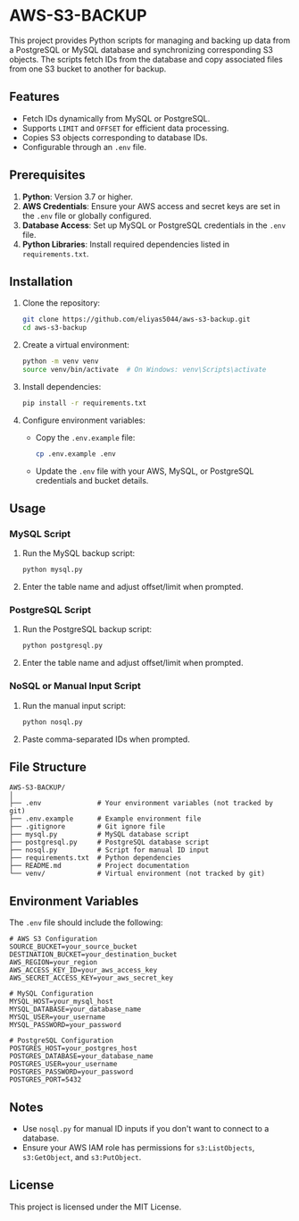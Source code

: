 # AWS-S3-BACKUP

This project provides Python scripts for managing and backing up data from a PostgreSQL or MySQL database and synchronizing corresponding S3 objects. The scripts fetch IDs from the database and copy associated files from one S3 bucket to another for backup.

## Features
- Fetch IDs dynamically from MySQL or PostgreSQL.
- Supports `LIMIT` and `OFFSET` for efficient data processing.
- Copies S3 objects corresponding to database IDs.
- Configurable through an `.env` file.

## Prerequisites

1. **Python**: Version 3.7 or higher.
2. **AWS Credentials**: Ensure your AWS access and secret keys are set in the `.env` file or globally configured.
3. **Database Access**: Set up MySQL or PostgreSQL credentials in the `.env` file.
4. **Python Libraries**: Install required dependencies listed in `requirements.txt`.

## Installation

1. Clone the repository:
   ```bash
   git clone https://github.com/eliyas5044/aws-s3-backup.git
   cd aws-s3-backup
   ```

2. Create a virtual environment:
   ```bash
   python -m venv venv
   source venv/bin/activate  # On Windows: venv\Scripts\activate
   ```

3. Install dependencies:
   ```bash
   pip install -r requirements.txt
   ```

4. Configure environment variables:
   - Copy the `.env.example` file:
     ```bash
     cp .env.example .env
     ```
   - Update the `.env` file with your AWS, MySQL, or PostgreSQL credentials and bucket details.

## Usage

### MySQL Script
1. Run the MySQL backup script:
   ```bash
   python mysql.py
   ```
2. Enter the table name and adjust offset/limit when prompted.

### PostgreSQL Script
1. Run the PostgreSQL backup script:
   ```bash
   python postgresql.py
   ```
2. Enter the table name and adjust offset/limit when prompted.

### NoSQL or Manual Input Script
1. Run the manual input script:
   ```bash
   python nosql.py
   ```
2. Paste comma-separated IDs when prompted.

## File Structure

```
AWS-S3-BACKUP/
│
├── .env              # Your environment variables (not tracked by git)
├── .env.example      # Example environment file
├── .gitignore        # Git ignore file
├── mysql.py          # MySQL database script
├── postgresql.py     # PostgreSQL database script
├── nosql.py          # Script for manual ID input
├── requirements.txt  # Python dependencies
├── README.md         # Project documentation
└── venv/             # Virtual environment (not tracked by git)
```

## Environment Variables

The `.env` file should include the following:

```env
# AWS S3 Configuration
SOURCE_BUCKET=your_source_bucket
DESTINATION_BUCKET=your_destination_bucket
AWS_REGION=your_region
AWS_ACCESS_KEY_ID=your_aws_access_key
AWS_SECRET_ACCESS_KEY=your_aws_secret_key

# MySQL Configuration
MYSQL_HOST=your_mysql_host
MYSQL_DATABASE=your_database_name
MYSQL_USER=your_username
MYSQL_PASSWORD=your_password

# PostgreSQL Configuration
POSTGRES_HOST=your_postgres_host
POSTGRES_DATABASE=your_database_name
POSTGRES_USER=your_username
POSTGRES_PASSWORD=your_password
POSTGRES_PORT=5432
```

## Notes
- Use `nosql.py` for manual ID inputs if you don't want to connect to a database.
- Ensure your AWS IAM role has permissions for `s3:ListObjects`, `s3:GetObject`, and `s3:PutObject`.

## License
This project is licensed under the MIT License.
